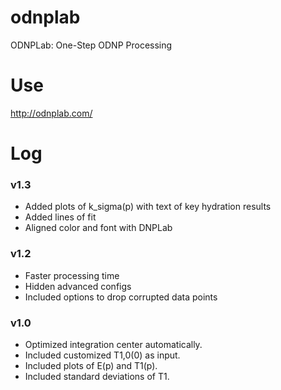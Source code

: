 # odnplab
ODNPLab: One-Step ODNP Processing

# Use
http://odnplab.com/

# Log
### v1.3
* Added plots of k_sigma(p) with text of key hydration results
* Added lines of fit
* Aligned color and font with DNPLab

### v1.2
* Faster processing time
* Hidden advanced configs
* Included options to drop corrupted data points

### v1.0
* Optimized integration center automatically. 
* Included customized T1,0(0) as input.
* Included plots of E(p) and T1(p).
* Included standard deviations of T1.
